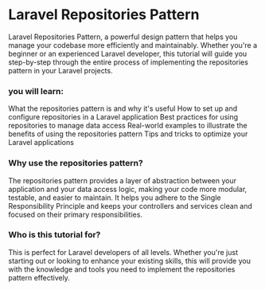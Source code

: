 # Laravel Repositories Pattern

Laravel Repositories Pattern, a powerful design pattern that helps you manage your codebase more efficiently and maintainably. Whether you're a beginner or an experienced Laravel developer, this tutorial will guide you step-by-step through the entire process of implementing the repositories pattern in your Laravel projects.

### you will learn:

What the repositories pattern is and why it's useful
How to set up and configure repositories in a Laravel application
Best practices for using repositories to manage data access
Real-world examples to illustrate the benefits of using the repositories pattern
Tips and tricks to optimize your Laravel applications

### Why use the repositories pattern?

The repositories pattern provides a layer of abstraction between your application and your data access logic, making your code more modular, testable, and easier to maintain. It helps you adhere to the Single Responsibility Principle and keeps your controllers and services clean and focused on their primary responsibilities.

### Who is this tutorial for?

This is perfect for Laravel developers of all levels. Whether you're just starting out or looking to enhance your existing skills, this will provide you with the knowledge and tools you need to implement the repositories pattern effectively.